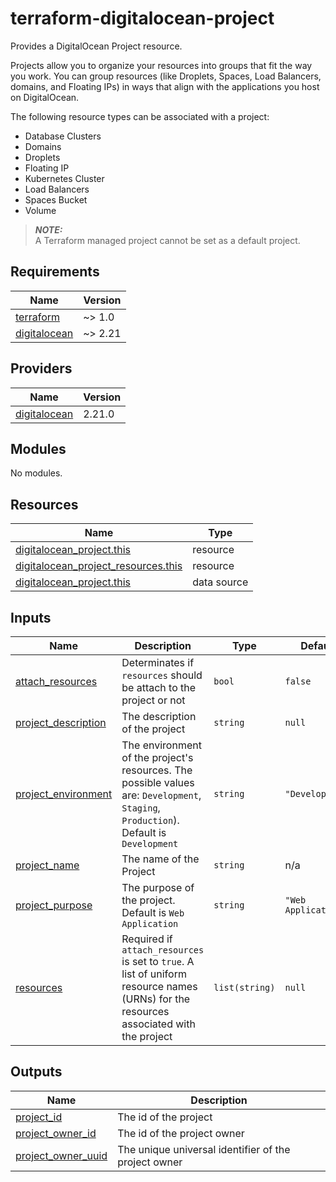 # terraform-digitalocean-project

Provides a DigitalOcean Project resource.

Projects allow you to organize your resources into groups that fit the way you work. You can group resources (like Droplets, Spaces, Load Balancers, domains, and Floating IPs) in ways that align with the applications you host on DigitalOcean.

The following resource types can be associated with a project:

* Database Clusters
* Domains
* Droplets
* Floating IP
* Kubernetes Cluster
* Load Balancers
* Spaces Bucket
* Volume

> **_NOTE:_** <br>
A Terraform managed project cannot be set as a default project.

<!-- BEGINNING OF PRE-COMMIT-TERRAFORM DOCS HOOK -->
## Requirements

| Name | Version |
|------|---------|
| <a name="requirement_terraform"></a> [terraform](#requirement\_terraform) | ~> 1.0 |
| <a name="requirement_digitalocean"></a> [digitalocean](#requirement\_digitalocean) | ~> 2.21 |

## Providers

| Name | Version |
|------|---------|
| <a name="provider_digitalocean"></a> [digitalocean](#provider\_digitalocean) | 2.21.0 |

## Modules

No modules.

## Resources

| Name | Type |
|------|------|
| [digitalocean_project.this](https://registry.terraform.io/providers/digitalocean/digitalocean/latest/docs/resources/project) | resource |
| [digitalocean_project_resources.this](https://registry.terraform.io/providers/digitalocean/digitalocean/latest/docs/resources/project_resources) | resource |
| [digitalocean_project.this](https://registry.terraform.io/providers/digitalocean/digitalocean/latest/docs/data-sources/project) | data source |

## Inputs

| Name | Description | Type | Default | Required |
|------|-------------|------|---------|:--------:|
| <a name="input_attach_resources"></a> [attach\_resources](#input\_attach\_resources) | Determinates if `resources` should be attach to the project or not | `bool` | `false` | no |
| <a name="input_project_description"></a> [project\_description](#input\_project\_description) | The description of the project | `string` | `null` | no |
| <a name="input_project_environment"></a> [project\_environment](#input\_project\_environment) | The environment of the project's resources. The possible values are: `Development`, `Staging`, `Production`). Default is `Development` | `string` | `"Development"` | no |
| <a name="input_project_name"></a> [project\_name](#input\_project\_name) | The name of the Project | `string` | n/a | yes |
| <a name="input_project_purpose"></a> [project\_purpose](#input\_project\_purpose) | The purpose of the project. Default is `Web Application` | `string` | `"Web Application"` | no |
| <a name="input_resources"></a> [resources](#input\_resources) | Required if `attach_resources` is set to `true`. A list of uniform resource names (URNs) for the resources associated with the project | `list(string)` | `null` | no |

## Outputs

| Name | Description |
|------|-------------|
| <a name="output_project_id"></a> [project\_id](#output\_project\_id) | The id of the project |
| <a name="output_project_owner_id"></a> [project\_owner\_id](#output\_project\_owner\_id) | The id of the project owner |
| <a name="output_project_owner_uuid"></a> [project\_owner\_uuid](#output\_project\_owner\_uuid) | The unique universal identifier of the project owner |
<!-- END OF PRE-COMMIT-TERRAFORM DOCS HOOK -->